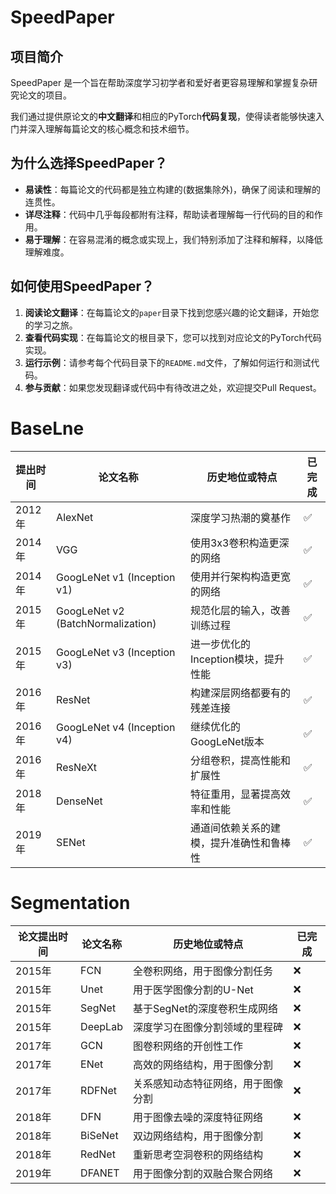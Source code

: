 # SpeedPaper

## 项目简介

SpeedPaper 是一个旨在帮助深度学习初学者和爱好者更容易理解和掌握复杂研究论文的项目。

我们通过提供原论文的**中文翻译**和相应的PyTorch**代码复现**，使得读者能够快速入门并深入理解每篇论文的核心概念和技术细节。

## 为什么选择SpeedPaper？

- **易读性**：每篇论文的代码都是独立构建的(数据集除外)，确保了阅读和理解的连贯性。
- **详尽注释**：代码中几乎每段都附有注释，帮助读者理解每一行代码的目的和作用。
- **易于理解**：在容易混淆的概念或实现上，我们特别添加了注释和解释，以降低理解难度。

## 如何使用SpeedPaper？

1. **阅读论文翻译**：在每篇论文的`paper`目录下找到您感兴趣的论文翻译，开始您的学习之旅。
2. **查看代码实现**：在每篇论文的根目录下，您可以找到对应论文的PyTorch代码实现。
3. **运行示例**：请参考每个代码目录下的`README.md`文件，了解如何运行和测试代码。
4. **参与贡献**：如果您发现翻译或代码中有待改进之处，欢迎提交Pull Request。

# BaseLne

| 提出时间  | 论文名称                              | 历史地位或特点                | 已完成 |
|-------|-----------------------------------|------------------------|-----|
| 2012年 | AlexNet                           | 深度学习热潮的奠基作             | ✅   |
| 2014年 | VGG                               | 使用3x3卷积构造更深的网络         | ✅   |
| 2014年 | GoogLeNet v1 (Inception v1)       | 使用并行架构构造更宽的网络          | ✅   |
| 2015年 | GoogLeNet v2 (BatchNormalization) | 规范化层的输入，改善训练过程         | ✅   |
| 2015年 | GoogLeNet v3 (Inception v3)       | 进一步优化的Inception模块，提升性能 | ✅   |
| 2016年 | ResNet                            | 构建深层网络都要有的残差连接         | ✅   |
| 2016年 | GoogLeNet v4 (Inception v4)       | 继续优化的GoogLeNet版本       | ✅   |
| 2016年 | ResNeXt                           | 分组卷积，提高性能和扩展性          | ✅   |
| 2018年 | DenseNet                          | 特征重用，显著提高效率和性能         | ✅   |
| 2019年 | SENet                             | 通道间依赖关系的建模，提升准确性和鲁棒性   | ✅   |

# Segmentation

| 论文提出时间 | 论文名称    | 历史地位或特点           | 已完成 |
|--------|---------|-------------------|-----|
| 2015年  | FCN     | 全卷积网络，用于图像分割任务    | ❌   |
| 2015年  | Unet    | 用于医学图像分割的U-Net    | ❌   |
| 2015年  | SegNet  | 基于SegNet的深度卷积生成网络 | ❌   |
| 2015年  | DeepLab | 深度学习在图像分割领域的里程碑   | ❌   |
| 2017年  | GCN     | 图卷积网络的开创性工作       | ❌   |
| 2017年  | ENet    | 高效的网络结构，用于图像分割    | ❌   |
| 2017年  | RDFNet  | 关系感知动态特征网络，用于图像分割 | ❌   |
| 2018年  | DFN     | 用于图像去噪的深度特征网络     | ❌   |
| 2018年  | BiSeNet | 双边网络结构，用于图像分割     | ❌   |
| 2018年  | RedNet  | 重新思考空洞卷积的网络结构     | ❌   |
| 2019年  | DFANET  | 用于图像分割的双融合聚合网络    | ❌   |

